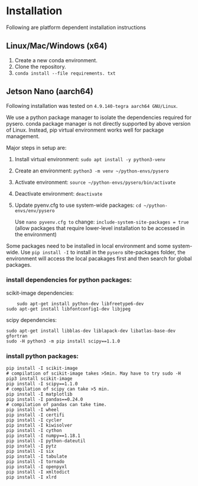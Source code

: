 # Installation

Following are platform dependent installation instructions


## Linux/Mac/Windows (x64)
1. Create a new conda environment.
2. Clone the repository.
3. `conda install --file requirements. txt`

## Jetson Nano (aarch64)

Following installation was tested on `4.9.140-tegra aarch64 GNU/Linux`.

We use a python package manager to isolate the dependencies required for pysero.
conda package manager is not directly supported by above version of Linux.
Instead, pip virtual environment works well for package management.

Major steps in setup are:
1.	Install virtual environment: 
    `sudo apt install -y python3-venv`
    
2.	Create an environment: 
    `python3 -m venv ~/python-envs/pysero`
    
3.	Activate environment: 
    `source ~/python-envs/pysero/bin/activate`
    
4.	Deactivate environment: 
    `deactivate`
    
5. Update pyenv.cfg to use system-wide packages:
    `cd ~/python-envs/env/pysero`
    
    Use `nano pyvenv.cfg to` change:
    `include-system-site-packages = true` 
    (allow packages that require lower-level installation to be accessed in the environment)

Some packages need to be installed in local environment and some system-wide.
Use `pip install -I` to install in the `pysero` site-packages folder, the environment will access the local pacakages first and then search for global packages.

### install dependencies for python packages:

scikit-image dependencies:

        sudo apt-get install python-dev libfreetype6-dev
	sudo apt-get install libfontconfig1-dev libjpeg
	
	
scipy dependencies:

	sudo apt-get install libblas-dev liblapack-dev libatlas-base-dev gfortran
	sudo -H python3 -m pip install scipy==1.1.0
	
### install python packages:
	
	
	pip install -I scikit-image 
	# compilation of scikit-image takes >5min. May have to try sudo -H pip3 install scikit-image
	pip install -I scipy==1.1.0
	# compilation of scipy can take >5 min.
	pip install -I matplotlib 
	pip install -I pandas==0.24.0 
	# compilation of pandas can take time.
	pip install -I wheel
	pip install -I certifi
	pip install -I cycler
	pip install -I kiwisolver
	pip install -I cython
	pip install -I numpy==1.18.1
	pip install -I python-dateutil
	pip install -I pytz
	pip install -I six
	pip install -I tabulate
	pip install -I tornado
	pip install -I openpyxl
	pip install -I xmltodict
	pip install -I xlrd





